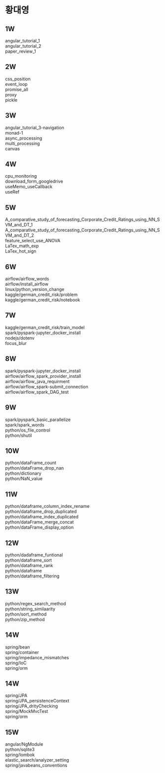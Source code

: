 # **황대영**

## 1W
angular_tutorial_1<br>
angular_tutorial_2<br>
paper_review_1<br>

## 2W
css_position<br>
event_loop<br>
promise_all<br>
proxy<br>
pickle<br>

## 3W
angular_tutorial_3-navigation<br>
monad-1<br>
async_processing<br>
multi_processing<br>
canvas<br>

## 4W
cpu_monitoring<br>
download_form_googledrive<br>
useMemo_useCallback<br>
useRef<br>

## 5W
A_comparative_study_of_forecasting_Corporate_Credit_Ratings_using_NN_SVM_and_DT_1<br>
A_comparative_study_of_forecasting_Corporate_Credit_Ratings_using_NN_SVM_and_DT_2<br>
feature_select_use_ANOVA<br>
LaTex_math_exp<br>
LaTex_hot_sign<br>

## 6W
airflow/airflow_words<br>
airflow/install_airflow<br>
linux/python_version_change<br>
kaggle/german_credit_risk/problem<br>
kaggle/german_credit_risk/notebook<br>

## 7W
kaggle/german_credit_risk/train_model<br>
spark/pyspark-jupyter_docker_install<br>
nodejs/dotenv<br>
focus_blur<br>

## 8W
spark/pyspark-jupyter_docker_install<br>
airflow/airflow_spark_provider_install<br>
airflow/airflow_java_requirment<br>
airflow/airflow_spark-submit_connection<br>
airflow/airflow_spark_DAG_test<br>

## 9W
spark/pyspark_basic_parallelize<br>
spark/spark_words<br>
python/os_file_control<br>
python/shutil<br>

## 10W
python/dataFrame_count<br>
python/dataFrame_drop_nan<br>
python/dictionary<br>
python/NaN_value<br>

## 11W
python/dataframe_column_index_rename<br>
python/dataframe_drop_duplicated<br>
python/dataframe_index_duplicated<br>
python/dataFrame_merge_concat<br>
python/dataFrame_display_option<br>

## 12W
python/dadaframe_funtional<br>
python/dataframe_sort<br>
python/dataframe_rank<br>
python/dataframe<br>
python/dataframe_filtering<br>

## 13W
python/regex_search_method<br>
python/string_similaarity<br>
python/sort_method<br>
python/zip_method<br>

## 14W
spring/bean<br>
spring/container<br>
spring/impedance_mismatches<br>
spring/IoC<br>
spring/orm<br>

## 14W
spring/JPA<br>
spring/JPA_persistenceContext<br>
spring/JPA_drityChecking<br>
spring/MockMvcTest<br>
spring/orm<br>

## 15W
angular/NgModule<br>
python/sqlite3<br>
spring/lombok<br>
elastic_search/analyzer_setting<br>
spring/javabeans_conventions<br>